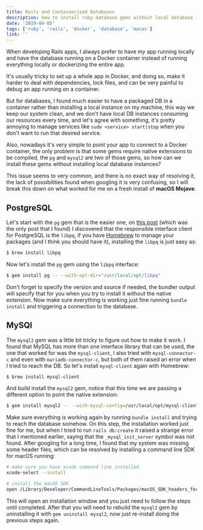 ```yaml
---
title: Rails and Containerized Databases
description: How to install ruby database gems without local database instances.
date: '2019-04-05'
tags: ['ruby', 'rails', 'docker', 'database', 'macos']
link: ''
---
```


When developing Rails apps, I always prefer to have my app running locally and have the database running on a Docker container instead of running everything locally or dockerizing the entire app.

It's usually tricky to set up a whole app in Docker, and doing so, make it harder to deal with dependencies, lock files, and can be very painful to debug an app running on a container.

But for databases, I found much easier to have a packaged DB in a container rather than installing a local instance on my machine, this way we keep our system clean, and we don't have local DB instances consuming our resources every time, and let's agree with something, it's pretty annoying to manage services like `sudo <service> start|stop` when you don't want to run that desired service.

Also, nowadays it's very simple to point your app to connect to a Docker container, the only problem is that some gems require native extensions to be compiled, the `pg` and `mysql2` are two of those gems, so how can we install these gems without installing local database instances?

This issue seems to very common, and there is no exact way of resolving it, the lack of possibilities found when googling it is very confusing, so I will break this down on what worked for me on a fresh install of __macOS Mojave__.

## PostgreSQL

Let's start with the `pg` gem that is the easier one, on [this post](https://michaelrigart.be/install-pg-ruby-gem-without-postgresql/) (which was the only post that I found) I discovered that the responsible interface client for PostgreSQL is the `libpq`, if you have [Homebrew](https://brew.sh/) to manage your packages (and I think you should have it), installing the `libpq` is just easy as:

```sh
$ brew install libpq
```

Now let's install the `pg` gem using the `libpq` interface:

```sh
$ gem install pg -- --with-opt-dir="/usr/local/opt/libpq"
```

Don't forget to specify the version and source if needed, the bundler output will specify that for you when you try to install it without the native extension. Now make sure everything is working just fine running `bundle install` and triggering a connection to the database.

## MySQl

The `mysql2` gem was a little bit tricky to figure out how to make it work. I found that MySQL has more than one interface library that can be used, the one that worked for was the `mysql-client`, I also tried with `mysql-connector-c` and even with `mariadb-connector-c`, but both of them raised an error when I tried to reach the DB. So let's install `mysql-client` again with Homebrew:

```sh
$ brew install mysql-client
```

And build install the `mysql2` gem, notice that this time we are passing a different option to point the native extension:

```sh
$ gem install mysql2 -- --with-mysql-config=/usr/local/opt/mysql-client/bin/mysql_config
```

Make sure everything is working again by running `bundle install` and trying to reach the database somehow. On this step, the installation worked just fine for me, but when I tried to run `rails db:create` it raised a strange error that I mentioned earlier, saying that the `_mysql_init_server` symbol was not found. After googling for a long time, I found that my system was missing some header files, which can be resolved by installing a command line SDK for macOS running:

```sh
# make sure you have xcode command line installed
xcode-select --install

# install the macOS SDK
open /Library/Developer/CommandLineTools/Packages/macOS_SDK_headers_for_macOS_10.14.pkg
```

This will open an installation window and you just need to follow the steps until completed. After that you will need to rebuild the `mysql2` gem by uninstalling it with `gem uninstall mysql2`, now just re-install doing the previous steps again.

